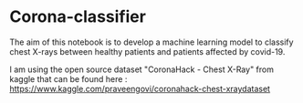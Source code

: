 # Corona-classifier

The aim of this notebook is to develop a machine learning model to classify chest X-rays between healthy patients and patients affected by covid-19. 

I am using the open source dataset "CoronaHack - Chest X-Ray" from kaggle that can be found here : https://www.kaggle.com/praveengovi/coronahack-chest-xraydataset

